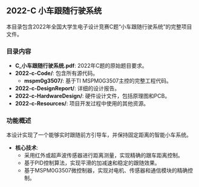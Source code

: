 ## 2022-C 小车跟随行驶系统

本目录包含2022年全国大学生电子设计竞赛C题“小车跟随行驶系统”的完整项目文件。

### 目录内容

*   **C_小车跟随行驶系统.pdf**: 2022年C题的原始题目要求。
*   **2022-c-Code/**: 包含所有源代码。
    *   **mspm0g3507/**: 基于TI MSPM0G3507主控的完整工程代码。
*   **2022-c-DesignReport/**: 详细的设计报告。
*   **2022-c-HardwareDesign/**: 硬件设计文件，包括原理图和PCB。
*   **2022-c-Resources/**: 项目开发过程中使用的其他资源。

### 功能概述

本设计实现了一个能够实时跟随前方引导车，并保持固定距离的智能小车系统。

*   **核心技术**:
    *   采用红外或超声波传感器进行距离测量，实现精确的跟车距离控制。
    *   基于PID控制算法，实现平滑的加减速和稳定的跟随效果。
    *   基于MSPM0G3507微控制器，实现对电机、传感器和通信模块的精确控制。
